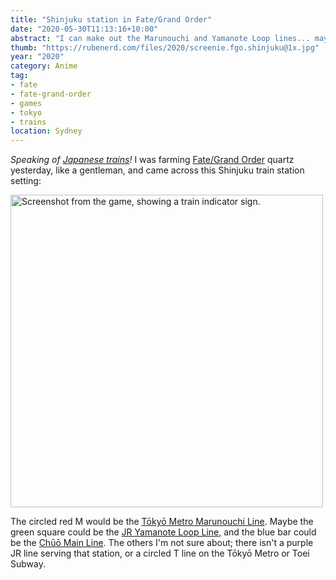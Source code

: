 ```yaml
---
title: "Shinjuku station in Fate/Grand Order"
date: "2020-05-30T11:13:16+10:00"
abstract: "I can make out the Marunouchi and Yamanote Loop lines... maybe?"
thumb: "https://rubenerd.com/files/2020/screenie.fgo.shinjuku@1x.jpg"
year: "2020"
category: Anime
tag:
- fate
- fate-grand-order
- games
- tokyo
- trains
location: Sydney
---
```

*Speaking of [Japanese trains](https://rubenerd.com/live-video-feeds-of-tokyo-trains/)!* I was farming [Fate/Grand Order](https://fate-go.us) quartz yesterday, like a gentleman, and came across this Shinjuku train station setting:

<p><img src="https://rubenerd.com/files/2020/screenie.fgo.shinjuku@1x.jpg" srcset="https://rubenerd.com/files/2020/screenie.fgo.shinjuku@1x.jpg 1x, https://rubenerd.com/files/2020/screenie.fgo.shinjuku@2x.jpg 2x" alt="Screenshot from the game, showing a train indicator sign." style="width:500px" /></p>

The circled red M would be the [Tōkyō Metro Marunouchi Line](https://www.tokyometro.jp/lang_en/station/line_marunouchi/index.html). Maybe the green square could be the [JR Yamanote Loop Line](https://www.jreast.co.jp/estation/result.aspx?mode=2&rosen=66=1=%E5%B1%B1%E6%89%8B%E7%B7%9A), and the blue bar could be the [Chūō Main Line](https://en.wikipedia.org/wiki/Ch%C5%AB%C5%8D_Main_Line). The others I'm not sure about; there isn't a purple JR line serving that station, or a circled T line on the Tōkyō Metro or Toei Subway.


